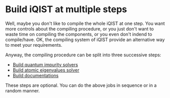 # Build iQIST at multiple steps

Well, maybe you don't like to compile the whole iQIST at one step. You want more controls about the compiling procedure, or you just don't want to waste time on compiling the components, or you even don't indend to compile/have. OK, the compiling system of iQIST provide an alternative way to meet your requirements.

Anyway, the compiling procedure can be split into three successive steps:

* [Build quantum impurity solvers](solvers.md)
* [Build atomic eigenvalues solver](atomic.md)
* [Build documentations](docs.md)

These steps are optional. You can do the above jobs in sequence or in a random manner.
